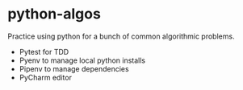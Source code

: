 # python-algos
Practice using python for a bunch of common algorithmic problems.
* Pytest for TDD
* Pyenv to manage local python installs
* Pipenv to manage dependencies
* PyCharm editor
